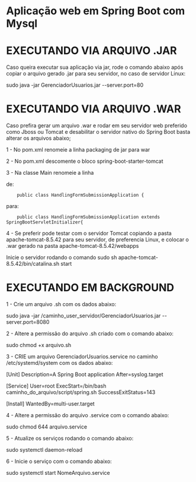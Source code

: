 # Aplicação web em Spring Boot com Mysql

# EXECUTANDO VIA ARQUIVO .JAR

Caso queira executar sua aplicação via jar, rode o comando abaixo após copiar o arquivo gerado .jar para seu servidor, no caso de servidor Linux:

sudo java -jar GerenciadorUsuarios.jar --server.port=80


# EXECUTANDO VIA ARQUIVO .WAR

Caso prefira gerar um arquivo .war e rodar em seu servidor web preferido como Jboss ou Tomcat e desabilitar o servidor nativo do Spring Boot 
basta alterar os arquivos abaixo;


1 - No pom.xml renomeie a linha packaging de jar para war

2 - No pom.xml descomente o bloco spring-boot-starter-tomcat
		  		
3 - Na classe Main renomeie a linha 

de: 

		public class HandlingFormSubmissionApplication {
para: 

		public class HandlingFormSubmissionApplication extends SpringBootServletInitializer{
		
		
4 - Se preferir pode testar com o servidor Tomcat copiando a pasta apache-tomcat-8.5.42 para seu servidor, de preferencia Linux, e colocar o .war gerado na pasta 
apache-tomcat-8.5.42/webapps

Inicie o servidor rodando o comando sudo sh apache-tomcat-8.5.42/bin/catalina.sh start

# EXECUTANDO EM BACKGROUND 

1 - Crie um arquivo .sh com os dados abaixo:

sudo java -jar /caminho_user_servidor/GerenciadorUsuarios.jar --server.port=8080

2 - Altere a permissão do arquivo .sh criado com o comando abaixo:

sudo chmod +x arquivo.sh

3 - CRIE um arquivo GerenciadorUsuarios.service no caminho /etc/systemd/system com os dados abaixo:

[Unit]
Description=A Spring Boot application
After=syslog.target

[Service]
User=root
ExecStart=/bin/bash caminho_do_arquivo/script/spring.sh
SuccessExitStatus=143

[Install]
WantedBy=multi-user.target

4 - Altere a permissão do arquivo .service com o comando abaixo:

sudo chmod 644 arquivo.service

5 - Atualize os serviços rodando o comando abaixo:

sudo systemctl daemon-reload

6 - Inicie o serviço com o comando abaixo:

sudo systemctl start NomeArquivo.service




